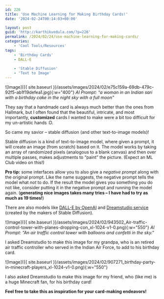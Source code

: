 ```yaml
---
id: 226
title: 'Use Machine Learning for Making Birthday Cards!'
date: '2024-02-24T00:14:03+00:00'

layout: post
guid: 'http://karthikvedula.com/?p=226'
permalink: /2024/02/24/use-machine-learning-for-making-cards/
categories:
    - 'Cool Tools/Resources'
tags:
    - 'Birthday Cards'
    - DALL-E
    
    - 'Stable Diffusion'
    - 'Text to Image'
---
```


![Image]({{ site.baseurl }}/assets/images/2024/02/e75c159a-69db-479c-92f5-ab1f19defea1.jpg){:w="400"}
_AI Prompt: “a woman in an Indian sari with a birthday cake in the night sky with a full moon"_

They say that a handmade card is always much better than the ones from Hallmark, but I often found that the beautiful, intricate, and most importantly, **customized** cards I wanted to make were a bit too difficult for my un-artistic hands :D.

So came my savior – stable diffusion (and other text-to-image models)!

Stable diffusion is a kind of text-to-image model, where given a prompt, it will create an image (from scratch) based on it. The model works by taking an array of randomized pixels (analogous to a blank canvas) and then over multiple passes, makes adjustments to “paint” the picture. (Expect an ML Club video on this!)

**Pro tip:** some interfaces allow you to also give a *negative prompt* along with the original prompt. Like the name suggests, the negative prompt tells the model what *not* to do. If the result the model gives you something you do not like, consider putting it in the negative prompt and running the model again. (**generating nice images takes many tries – I have had to try as much as 19 times!**)

There are also models like [DALL-E by OpenAI](https://openai.com/dall-e-3) and [Dreamstudio service](https://beta.dreamstudio.ai) (created by the makers of Stable Diffusion).

![Image]({{ site.baseurl }}/assets/images/2024/02/943502_Air-traffic-control-tower-with-planes-dropping-con_xl-1024-v1-0.png){:w="550"}
_AI Prompt: “An air traffic control tower with balloons and confetti in the sky."_

I asked Dreamstudio to make this image for my grandpa, who is an retired air traffic controller who served in the Indian Air Force, to add to his birthday card.

![Image]({{ site.baseurl }}/assets/images/2024/02/907271_birthday-party-in-minecraft-players_xl-1024-v1-0.png){:w="550"}

I also asked Dreamstudio to make this image for my friend, who (like me) is a huge Minecraft fan, for his birthday card!

**Feel free to take this as inspiration for your card-making endeavors!**

